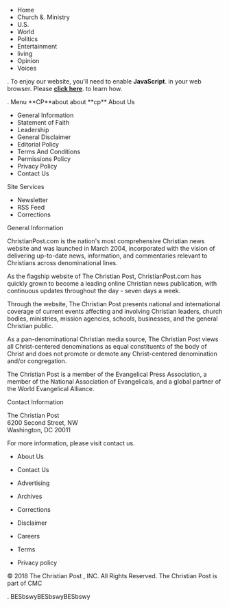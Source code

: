 *   Home
*   Church &. Ministry
*   U.S.
*   World
*   Politics
*   Entertainment
*   living
*   Opinion
*   Voices

<p class="enable-js">. To enjoy our website, you'll need to enable <b>JavaScript</b>. in your web browser. Please <a href="http://enable-javascript.com/" target="\_blank"><b>click here</b></a>. to learn how. </p>. Menu **CP**about about **cp** About Us

*   General Information
*   Statement of Faith
*   Leadership
*   General Disclaimer
*   Editorial Policy
*   Terms And Conditions
*   Permissions Policy
*   Privacy Policy
*   Contact Us

Site Services

*   Newsletter
*   RSS Feed
*   Corrections

General Information

ChristianPost.com is the nation's most comprehensive Christian news website and was launched in March 2004, incorporated with the vision of delivering up-to-date news, information, and commentaries relevant to Christians across denominational lines.

As the flagship website of The Christian Post, ChristianPost.com has quickly grown to become a leading online Christian news publication, with continuous updates throughout the day - seven days a week.

Through the website, The Christian Post presents national and international coverage of current events affecting and involving Christian leaders, church bodies, ministries, mission agencies, schools, businesses, and the general Christian public.

As a pan-denominational Christian media source, The Christian Post views all Christ-centered denominations as equal constituents of the body of Christ and does not promote or demote any Christ-centered denomination and/or congregation.

The Christian Post is a member of the Evangelical Press Association, a member of the National Association of Evangelicals, and a global partner of the World Evangelical Alliance.

Contact Information

The Christian Post  
6200 Second Street, NW  
Washington, DC 20011  

For more information, please visit contact us.

*   About Us
*   Contact Us
*   Advertising
*   Archives
*   Corrections
*   Disclaimer
*   Careers

*   Terms
*   Privacy policy

© 2018 The Christian Post , INC. All Rights Reserved. The Christian Post is part of CMC <div style="display:none;">. <img src="//pixel.quantserve.com/pixel/p-f3\_tFTzTnk8n2.gif" border="0" height="1" width="1" alt="Quantcast"/>. </div>. BESbswyBESbswyBESbswy
